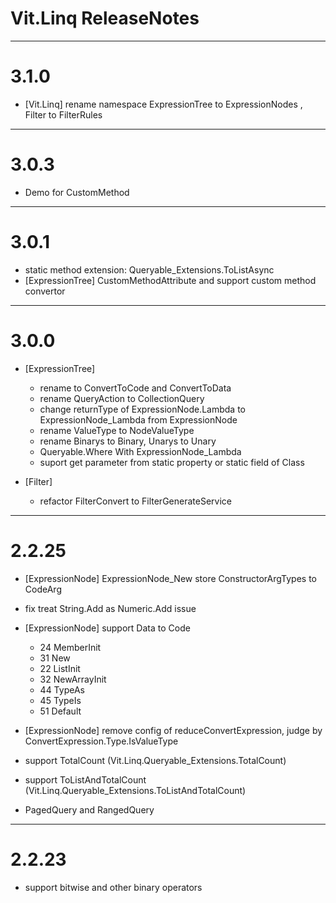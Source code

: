 ﻿# Vit.Linq ReleaseNotes
-----------------------
# 3.1.0
- [Vit.Linq] rename namespace ExpressionTree to ExpressionNodes , Filter to FilterRules


-----------------------
# 3.0.3
-  Demo for CustomMethod


-----------------------
# 3.0.1

- static method extension: Queryable_Extensions.ToListAsync 
- [ExpressionTree] CustomMethodAttribute and support custom method convertor


-----------------------
# 3.0.0

- [ExpressionTree] 
    - rename to ConvertToCode and ConvertToData
    - rename QueryAction to CollectionQuery
    - change returnType of ExpressionNode.Lambda to ExpressionNode_Lambda from ExpressionNode
    - rename ValueType to NodeValueType
    - rename Binarys to Binary, Unarys to Unary
    - Queryable.Where With ExpressionNode_Lambda
    - suport get parameter from static property or static field of Class

 - [Filter]
   - refactor FilterConvert to FilterGenerateService


-----------------------
# 2.2.25

- [ExpressionNode] ExpressionNode_New store ConstructorArgTypes to CodeArg
- fix treat String.Add as Numeric.Add issue

- [ExpressionNode] support Data to Code
    - 24 MemberInit
    - 31 New
    - 22 ListInit
    - 32 NewArrayInit
    - 44 TypeAs
    - 45 TypeIs
    - 51 Default
- [ExpressionNode] remove config of reduceConvertExpression, judge by ConvertExpression.Type.IsValueType

- support TotalCount (Vit.Linq.Queryable_Extensions.TotalCount) 
- support ToListAndTotalCount (Vit.Linq.Queryable_Extensions.ToListAndTotalCount)
- PagedQuery and RangedQuery



-----------------------
# 2.2.23

- support bitwise and other binary operators



